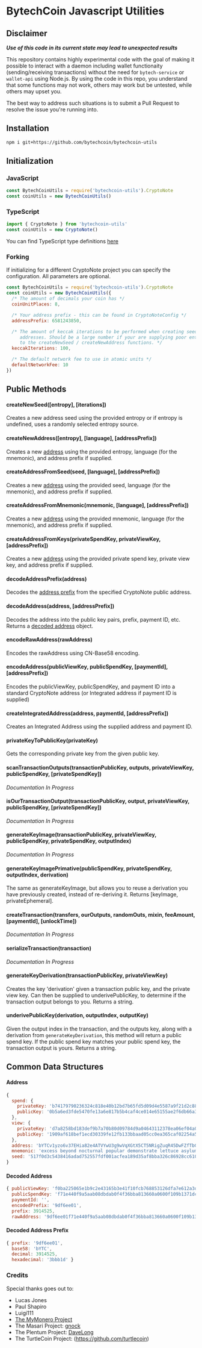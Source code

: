 
# BytechCoin Javascript Utilities

## Disclaimer

***Use of this code in its current state may lead to unexpected results***

This repository contains highly experimental code  with the goal of making it possible to interact with a daemon including wallet functionaity (sending/receiving transactions) without the need for `bytech-service` or `wallet-api` using Node.js. By using the code in this repo, you understand that some functions may not work, others may work but be untested, while others may upset you.

The best way to address such situations is to submit a Pull Request to resolve the issue you're running into.

## Installation

```bash
npm i git+https://github.com/bytechcoin/bytechcoin-utils
```

## Initialization

### JavaScript

```javascript
const BytechCoinUtils = require('bytechcoin-utils').CryptoNote
const coinUtils = new BytechCoinUtils()
```

### TypeScript

```typescript
import { CryptoNote } from 'bytechcoin-utils'
const coinUtils = new CryptoNote()
```

You can find TypeScript type definitions [here](index.d.ts)

### Forking

If initializing for a different CryptoNote project you can specify the configuration.
All parameters are optional.

```javascript
const BytechCoinUtils = require('bytechcoin-utils').CryptoNote
const coinUtils = new BytechCoinUtils({
  /* The amount of decimals your coin has */
  coinUnitPlaces: 8,

  /* Your address prefix - this can be found in CryptoNoteConfig */
  addressPrefix: 6581243850,

  /* The amount of keccak iterations to be performed when creating seeds and
     addresses. Should be a large number if your are supplying poor entropy
     to the createNewSeed / createNewAddress functions. */
  keccakIterations: 100,

  /* The default network fee to use in atomic units */
  defaultNetworkFee: 10
})
```

## Public Methods

#### createNewSeed([entropy], [iterations])

Creates a new address seed using the provided entropy or if entropy is undefined, uses a randomly selected entropy source.

#### createNewAddress([entropy], [language], [addressPrefix])

Creates a new [address](#address) using the provided entropy, language (for the mnemonic), and address prefix if supplied.

#### createAddressFromSeed(seed, [language], [addressPrefix])

Creates a new [address](#address) using the provided seed, language (for the mnemonic), and address prefix if supplied.

#### createAddressFromMnemonic(mnemonic, [language], [addressPrefix])

Creates a new [address](#address) using the provided mnemonic, language (for the mnemonic), and address prefix if supplied.

#### createAddressFromKeys(privateSpendKey, privateViewKey, [addressPrefix])

Creates a new [address](#address) using the provided private spend key, private view key, and address prefix if supplied.

#### decodeAddressPrefix(address)

Decodes the [address prefix](#decoded-address-prefix) from the specified CryptoNote public address.

#### decodeAddress(address, [addressPrefix])

Decodes the address into the public key pairs, prefix, payment ID, etc. Returns a [decoded address](#decoded-address) object.

#### encodeRawAddress(rawAddress)

Encodes the rawAddress using CN-Base58 encoding.

#### encodeAddress(publicViewKey, publicSpendKey, [paymentId], [addressPrefix])

Encodes the publicViewKey, publicSpendKey, and payment ID into a standard CryptoNote address (or Integrated address if payment ID is supplied)

#### createIntegratedAddress(address, paymentId, [addressPrefix])

Creates an Integrated Address using the supplied address and payment ID.

#### privateKeyToPublicKey(privateKey)

Gets the corresponding private key from the given public key.

#### scanTransactionOutputs(transactionPublicKey, outputs, privateViewKey, publicSpendKey, [privateSpendKey])

*Documentation In Progress*

#### isOurTransactionOutput(transactionPublicKey, output, privateViewKey, publicSpendKey, [privateSpendKey])

*Documentation In Progress*

#### generateKeyImage(transactionPublicKey, privateViewKey, publicSpendKey, privateSpendKey, outputIndex)

*Documentation In Progress*

#### generateKeyImagePrimative(publicSpendKey, privateSpendKey, outputIndex, derivation)

The same as generateKeyImage, but allows you to reuse a derivation you have previously created, instead of re-deriving it. Returns [keyImage, privateEphemeral].

#### createTransaction(transfers, ourOutputs, randomOuts, mixin, feeAmount, [paymentId], [unlockTime])

*Documentation In Progress*

#### serializeTransaction(transaction)

*Documentation In Progress*

#### generateKeyDerivation(transactionPublicKey, privateViewKey)

Creates the key 'derivation' given a transaction public key, and the private view key.
Can then be supplied to underivePublicKey, to determine if the transaction output belongs to you.
Returns a string.

#### underivePublicKey(derivation, outputIndex, outputKey)

Given the output index in the transaction, and the outputs key, along with a
derivation from `generateKeyDerivation`, this method will return a public spend key.
If the public spend key matches your public spend key, the transaction output is yours.
Returns a string.

## Common Data Structures

#### Address

```javascript
{
  spend: {
    privateKey: 'b74179790236324c818e40b12bd7b65fd5d09d4e5587a9f21d2c883ae6523106',
    publicKey: '0b5a6ed3fde5470fe13a6e817b5b4caf4ce014e65155ae2f6db66a3b9ad6e819'
  },
  view: {
    privateKey: 'd7a8258bd183def9b7a70b80d09784d9a04643112378ea06ef04a02d18b29805',
    publicKey: '1909af618bef1ecd30339fe12fb133bbaad05cc0ea365caf02254a5f3ae735df'
  },
  address: 'bYTCv1yzo6v37EHia82e4ATVYwU3g9wVqXGtX5CT5NRigZuqR45DwFZfTbGDWhBNBgAeszb3rs2tqgygXADjn1xy3CRGeR6vZNc',
  mnemonic: 'excess beyond nocturnal popular demonstrate lettuce asylum tissue muddy ambush inkling smelting trash sake anxiety typist sailor quick remedy cabin hamburger motherly tell topic sailor',
  seed: '517f0d3c5438416adad752557fdf001acfea189d35af8bba326c86928cc6100e'
}
```

#### Decoded Address

```javascript
{ publicViewKey: 'f0ba225065e1b9c2e43165b3e41f10fcb768853126dfa7e612a3df2deb332492',
  publicSpendKey: 'f71e440f9a5aab08dbdab0f4f36bba813660a0600f109b1371dc53be33f23c99',
  paymentId: '',
  encodedPrefix: '9df6ee01',
  prefix: 3914525,
  rawAddress: '9df6ee01f71e440f9a5aab08dbdab0f4f36bba813660a0600f109b1371dc53be33f23c99f0ba225065e1b9c2e43165b3e41f10fcb768853126dfa7e612a3df2deb332492cc073a66' }
```

#### Decoded Address Prefix

```javascript
{ prefix: '9df6ee01',
  base58: 'bYTC',
  decimal: 3914525,
  hexadecimal: '3bbb1d' }
```

### Credits

Special thanks goes out to:

* Lucas Jones
* Paul Shapiro
* Luigi111
* [The MyMonero Project](https://github.com/mymonero/mymonero-app-js)
* The Masari Project: [gnock](https://github.com/gnock)
* The Plentum Project: [DaveLong](https://github.com/DaveLong)
* The TurtleCoin Project: (https://github.com/turtlecoin)
